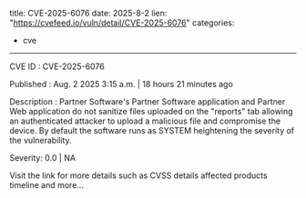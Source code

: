  
title: CVE-2025-6076
date: 2025-8-2
lien: "https://cvefeed.io/vuln/detail/CVE-2025-6076"
categories:
  - cve
---

CVE ID : CVE-2025-6076

Published :  Aug. 2
2025
3:15 a.m. | 18 hours
21 minutes ago

Description : Partner Software's Partner Software application and Partner Web application do not sanitize files uploaded on the "reports" tab
allowing an authenticated attacker to upload a malicious file and compromise the device. By default
the software runs as SYSTEM
heightening the severity of the vulnerability.

Severity: 0.0 | NA

Visit the link for more details
such as CVSS details
affected products
timeline
and more...
